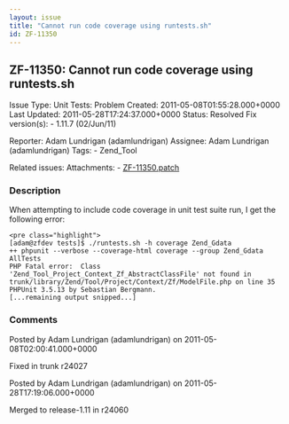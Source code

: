 ```yaml
---
layout: issue
title: "Cannot run code coverage using runtests.sh"
id: ZF-11350
---
```


ZF-11350: Cannot run code coverage using runtests.sh
----------------------------------------------------

 Issue Type: Unit Tests: Problem Created: 2011-05-08T01:55:28.000+0000 Last Updated: 2011-05-28T17:24:37.000+0000 Status: Resolved Fix version(s): - 1.11.7 (02/Jun/11)
 
 Reporter:  Adam Lundrigan (adamlundrigan)  Assignee:  Adam Lundrigan (adamlundrigan)  Tags: - Zend\_Tool
 
 Related issues: 
 Attachments: - [ZF-11350.patch](/issues/secure/attachment/14023/ZF-11350.patch)
 
### Description

When attempting to include code coverage in unit test suite run, I get the following error:

 
    <pre class="highlight">
    [adam@zfdev tests]$ ./runtests.sh -h coverage Zend_Gdata
    ++ phpunit --verbose --coverage-html coverage --group Zend_Gdata AllTests
    PHP Fatal error:  Class 'Zend_Tool_Project_Context_Zf_AbstractClassFile' not found in trunk/library/Zend/Tool/Project/Context/Zf/ModelFile.php on line 35
    PHPUnit 3.5.13 by Sebastian Bergmann.
    [...remaining output snipped...]


 

 

### Comments

Posted by Adam Lundrigan (adamlundrigan) on 2011-05-08T02:00:41.000+0000

Fixed in trunk r24027

 

 

Posted by Adam Lundrigan (adamlundrigan) on 2011-05-28T17:19:06.000+0000

Merged to release-1.11 in r24060

 

 